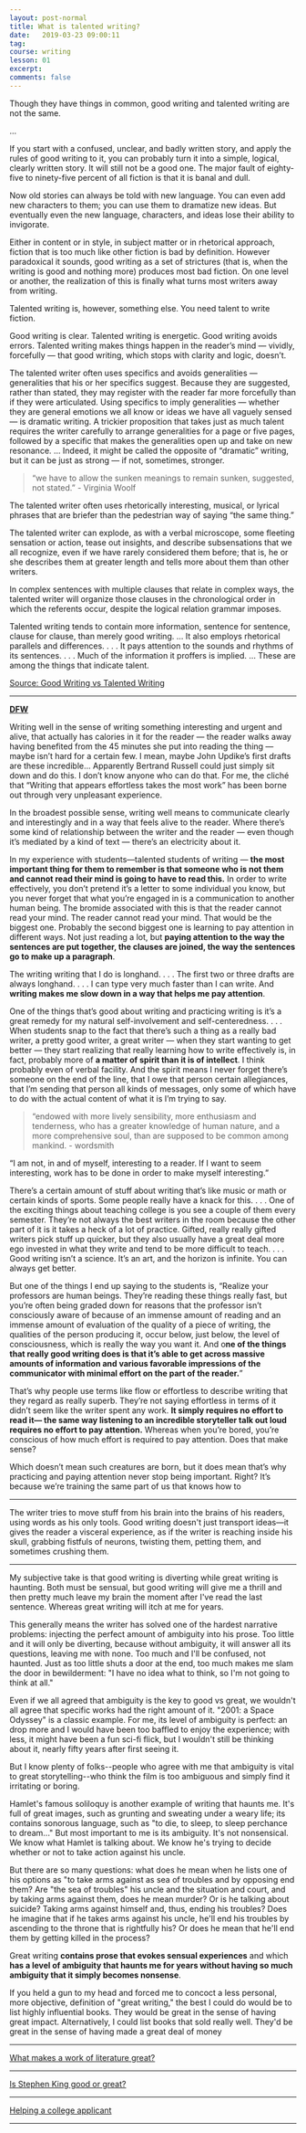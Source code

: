 ```yaml
---
layout: post-normal
title: What is talented writing?
date:   2019-03-23 09:00:11
tag:
course: writing
lesson: 01
excerpt:
comments: false
---
```


Though they have things in common, good writing and talented writing are not the same.

...

If you start with a confused, unclear, and badly written story, and apply the rules of good writing to it, you can probably turn it into a simple, logical, clearly written story. It will still not be a good one. The major fault of eighty-five to ninety-five percent of all fiction is that it is banal and dull.

Now old stories can always be told with new language. You can even add new characters to them; you can use them to dramatize new ideas. But eventually even the new language, characters, and ideas lose their ability to invigorate.

Either in content or in style, in subject matter or in rhetorical approach, fiction that is too much like other fiction is bad by definition. However paradoxical it sounds, good writing as a set of strictures (that is, when the writing is good and nothing more) produces most bad fiction. On one level or another, the realization of this is finally what turns most writers away from writing.

Talented writing is, however, something else. You need talent to write fiction.

Good writing is clear. Talented writing is energetic. Good writing avoids errors. Talented writing makes things happen in the reader’s mind — vividly, forcefully — that good writing, which stops with clarity and logic, doesn’t.


The talented writer often uses specifics and avoids generalities — generalities that his or her specifics suggest. Because they are suggested, rather than stated, they may register with the reader far more forcefully than if they were articulated. Using specifics to imply generalities — whether they are general emotions we all know or ideas we have all vaguely sensed — is dramatic writing. A trickier proposition that takes just as much talent requires the writer carefully to arrange generalities for a page or five pages, followed by a specific that makes the generalities open up and take on new resonance. … Indeed, it might be called the opposite of “dramatic” writing, but it can be just as strong — if not, sometimes, stronger.

> “we have to allow the sunken meanings to remain sunken, suggested, not stated.” - Virginia Woolf

The talented writer often uses rhetorically interesting, musical, or lyrical phrases that are briefer than the pedestrian way of saying “the same thing.”

The talented writer can explode, as with a verbal microscope, some fleeting sensation or action, tease out insights, and describe subsensations that we all recognize, even if we have rarely considered them before; that is, he or she describes them at greater length and tells more about them than other writers.

In complex sentences with multiple clauses that relate in complex ways, the talented writer will organize those clauses in the chronological order in which the referents occur, despite the logical relation grammar imposes.

Talented writing tends to contain more information, sentence for sentence, clause for clause, than merely good writing. … It also employs rhetorical parallels and differences. . . . It pays attention to the sounds and rhythms of its sentences. . . . Much of the information it proffers is implied. … These are among the things that indicate talent.

[Source: Good Writing vs Talented Writing](https://www.themarginalian.org/2013/05/20/good-writing-vs-talented-writing/)

---


**[DFW](https://www.brainpickings.org/2014/08/11/david-foster-wallace-quack-this-way/)**


Writing well in the sense of writing something interesting and urgent and alive, that actually has calories in it for the reader — the reader walks away having benefited from the 45 minutes she put into reading the thing — maybe isn’t hard for a certain few. I mean, maybe John Updike’s first drafts are these incredible... Apparently Bertrand Russell could just simply sit down and do this. I don’t know anyone who can do that. For me, the cliché that “Writing that appears effortless takes the most work” has been borne out through very unpleasant experience.

In the broadest possible sense, writing well means to communicate clearly and interestingly and in a way that feels alive to the reader. Where there’s some kind of relationship between the writer and the reader — even though it’s mediated by a kind of text — there’s an electricity about it.

In my experience with students—talented students of writing — **the most important thing for them to remember is that someone who is not them and cannot read their mind is going to have to read this.** In order to write effectively, you don’t pretend it’s a letter to some individual you know, but you never forget that what you’re engaged in is a communication to another human being. The bromide associated with this is that the reader cannot read your mind. The reader cannot read your mind. That would be the biggest one.
Probably the second biggest one is learning to pay attention in different ways. Not just reading a lot, but **paying attention to the way the sentences are put together, the clauses are joined, the way the sentences go to make up a paragraph**.

The writing writing that I do is longhand. . . . The first two or three drafts are always longhand. . . . I can type very much faster than I can write. And **writing makes me slow down in a way that helps me pay attention**.

One of the things that’s good about writing and practicing writing is it’s a great remedy for my natural self-involvement and self-centeredness. . . . When students snap to the fact that there’s such a thing as a really bad writer, a pretty good writer, a great writer — when they start wanting to get better — they start realizing that really learning how to write effectively is, in fact, probably more of **a matter of spirit than it is of intellect**. I think probably even of verbal facility. And the spirit means I never forget there’s someone on the end of the line, that I owe that person certain allegiances, that I’m sending that person all kinds of messages, only some of which have to do with the actual content of what it is I’m trying to say.

>  “endowed with more lively sensibility, more enthusiasm and tenderness, who has a greater knowledge of human nature, and a more comprehensive soul, than are supposed to be common among mankind. - wordsmith


“I am not, in and of myself, interesting to a reader. If I want to seem interesting, work has to be done in order to make myself interesting.”

There’s a certain amount of stuff about writing that’s like music or math or certain kinds of sports. Some people really have a knack for this. . . . One of the exciting things about teaching college is you see a couple of them every semester. They’re not always the best writers in the room because the other part of it is it takes a heck of a lot of practice. Gifted, really really gifted writers pick stuff up quicker, but they also usually have a great deal more ego invested in what they write and tend to be more difficult to teach. . . .
Good writing isn’t a science. It’s an art, and the horizon is infinite. You can always get better.

But one of the things I end up saying to the students is, “Realize your professors are human beings. They’re reading these things really fast, but you’re often being graded down for reasons that the professor isn’t consciously aware of because of an immense amount of reading and an immense amount of evaluation of the quality of a piece of writing, the qualities of the person producing it, occur below, just below, the level of consciousness, which is really the way you want it. And o**ne of the things that really good writing does is that it’s able to get across massive amounts of information and various favorable impressions of the communicator with minimal effort on the part of the reader.**”

That’s why people use terms like flow or effortless to describe writing that they regard as really superb. They’re not saying effortless in terms of it didn’t seem like the writer spent any work. **It simply requires no effort to read it— the same way listening to an incredible storyteller talk out loud requires no effort to pay attention.** Whereas when you’re bored, you’re conscious of how much effort is required to pay attention. Does that make sense?




Which doesn’t mean such creatures are born, but it does mean that’s why practicing and paying attention never stop being important. Right? It’s because we’re training the same part of us that knows how to


---

The writer tries to move stuff from his brain into the brains of his readers, using words as his only tools. Good writing doesn't just transport ideas—it gives the reader a visceral experience, as if the writer is reaching inside his skull, grabbing fistfuls of neurons, twisting them, petting them, and sometimes crushing them. 



---

My subjective take is that good writing is diverting while great writing is haunting. Both must be sensual, but good writing will give me a thrill and then pretty much leave my brain the moment after I've read the last sentence. Whereas great writing will itch at me for years.

This generally means the writer has solved one of the hardest narrative problems: injecting the perfect amount of ambiguity into his prose. Too little and it will only be diverting, because without ambiguity, it will answer all its questions, leaving me with none. Too much and I'll be confused, not haunted. Just as too little shuts a door at the end, too much makes me slam the door in bewilderment: "I have no idea what to think, so I'm not going to think at all."

Even if we all agreed that ambiguity is the key to good vs great, we wouldn't all agree that specific works had the right amount of it. "2001: a Space Odyssey" is a classic example. For me, its level of ambiguity is perfect: an drop more and I would have been too baffled to enjoy the experience; with less, it might have been a fun sci-fi flick, but I wouldn't still be thinking about it, nearly fifty years after first seeing it.  

But I know plenty of folks--people who agree with me that ambiguity is vital to great storytelling--who think the film is too ambiguous and simply find it irritating or boring. 

Hamlet's famous soliloquy is another example of writing that haunts me. It's full of great images, such as grunting and sweating under a weary life; its contains sonorous language, such as "to die, to sleep, to sleep perchance to dream..." But most important to me is its ambiguity. It's not nonsensical. We know what Hamlet is talking about. We know he's trying to decide whether or not to take action against his uncle. 

But there are so many questions: what does he mean when he lists one of his options as "to take arms against as sea of troubles and by opposing end them? Are "the sea of troubles" his uncle and the situation and court, and by taking arms against them, does he mean murder? Or is he talking about suicide? Taking arms against himself and, thus, ending his troubles? Does he imagine that if he takes arms against his uncle, he'll end his troubles by ascending to the throne that is rightfully his? Or does he mean that he'll end them by getting killed in the process? 

Great writing **contains prose that evokes sensual experiences** and which **has a level of ambiguity that haunts me for years without having so much ambiguity that it simply becomes nonsense**. 

If you held a gun to my head and forced me to concoct a less personal, more objective, definition of "great writing," the best I could do would be to list highly influential books. They would be great in the sense of having great impact. Alternatively, I could list books that sold really well. They'd be great in the sense of having made a great deal of money

---

[What makes a work of literature great?](https://www.quora.com/Why-is-it-that-one-can-enjoy-some-literary-works-but-not-others-What-makes-a-work-of-literature-great/answer/Marcus-Geduld)

---

[Is Stephen King good or great?](https://www.quora.com/Should-Stephen-King-get-more-credit-as-a-writer-from-literary-critics/answer/Marcus-Geduld)

---

[Helping a college applicant](https://wordswordswords.quora.com/writing-help)

---


